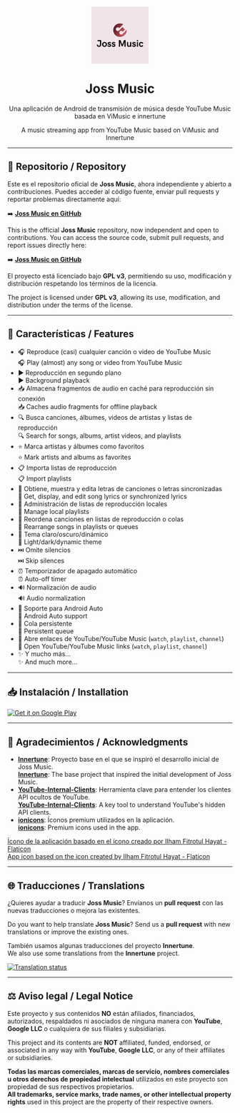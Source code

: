 <div align="center">
    <img src="./app/src/main/ic_launcher-playstore.png" width="128" height="128" style="display: block; margin: 0 auto"/>
    <h1>Joss Music</h1>
    <p>Una aplicación de Android de transmisión de música desde YouTube Music basada en ViMusic e innertune</p>
    <p>A music streaming app from YouTube Music based on ViMusic and Innertune</p>
</div>

---

## 📂 Repositorio / Repository
Este es el repositorio oficial de **Joss Music**, ahora independiente y abierto a contribuciones. Puedes acceder al código fuente, enviar pull requests y reportar problemas directamente aquí:

➡️ [**Joss Music en GitHub**](https://github.com/josprox/Joss-Music)

This is the official **Joss Music** repository, now independent and open to contributions. You can access the source code, submit pull requests, and report issues directly here:

➡️ [**Joss Music on GitHub**](https://github.com/josprox/Joss-Music)

El proyecto está licenciado bajo **GPL v3**, permitiendo su uso, modificación y distribución respetando los términos de la licencia.

The project is licensed under **GPL v3**, allowing its use, modification, and distribution under the terms of the license.

---

## 🎵 Características / Features
- 🎧 Reproduce (casi) cualquier canción o video de YouTube Music  
  🎧 Play (almost) any song or video from YouTube Music
- ▶️ Reproducción en segundo plano  
  ▶️ Background playback
- 📥 Almacena fragmentos de audio en caché para reproducción sin conexión  
  📥 Caches audio fragments for offline playback
- 🔍 Busca canciones, álbumes, videos de artistas y listas de reproducción  
  🔍 Search for songs, albums, artist videos, and playlists
- ⭐ Marca artistas y álbumes como favoritos  
  ⭐ Mark artists and albums as favorites
- 📋 Importa listas de reproducción  
  📋 Import playlists
- 🎤 Obtiene, muestra y edita letras de canciones o letras sincronizadas  
  🎤 Get, display, and edit song lyrics or synchronized lyrics
- 📁 Administración de listas de reproducción locales  
  📁 Manage local playlists
- 🔄 Reordena canciones en listas de reproducción o colas  
  🔄 Rearrange songs in playlists or queues
- 🌙 Tema claro/oscuro/dinámico  
  🌙 Light/dark/dynamic theme
- ⏭️ Omite silencios  
  ⏭️ Skip silences
- ⏰ Temporizador de apagado automático  
  ⏰ Auto-off timer
- 🔊 Normalización de audio  
  🔊 Audio normalization
- 🚗 Soporte para Android Auto  
  🚗 Android Auto support
- 🎵 Cola persistente  
  🎵 Persistent queue
- 🔗 Abre enlaces de YouTube/YouTube Music (`watch`, `playlist`, `channel`)  
  🔗 Open YouTube/YouTube Music links (`watch`, `playlist`, `channel`)
- ✨ Y mucho más...  
  ✨ And much more...

---

## 📥 Instalación / Installation

[<img src="https://upload.wikimedia.org/wikipedia/commons/7/78/Google_Play_Store_badge_EN.svg"
alt="Get it on Google Play"
height="80">](https://play.google.com/store/apps/details?id=com.josprox.jossmusic)

---

## 🤝 Agradecimientos / Acknowledgments
- [**Innertune**](https://github.com/z-huang/InnerTune): Proyecto base en el que se inspiró el desarrollo inicial de Joss Music.  
  [**Innertune**](https://github.com/z-huang/InnerTune): The base project that inspired the initial development of Joss Music.
- [**YouTube-Internal-Clients**](https://github.com/zerodytrash/YouTube-Internal-Clients): Herramienta clave para entender los clientes API ocultos de YouTube.  
  [**YouTube-Internal-Clients**](https://github.com/zerodytrash/YouTube-Internal-Clients): A key tool to understand YouTube's hidden API clients.
- [**ionicons**](https://github.com/ionic-team/ionicons): Íconos premium utilizados en la aplicación.  
  [**ionicons**](https://github.com/ionic-team/ionicons): Premium icons used in the app.

<a href="https://www.flaticon.com/authors/ilham-fitrotul-hayat" title="íconos de música">Ícono de la aplicación basado en el ícono creado por Ilham Fitrotul Hayat - Flaticon</a>  
<a href="https://www.flaticon.com/authors/ilham-fitrotul-hayat" title="music icons">App icon based on the icon created by Ilham Fitrotul Hayat - Flaticon</a>

---

## 🌐 Traducciones / Translations
¿Quieres ayudar a traducir **Joss Music**? Envíanos un **pull request** con las nuevas traducciones o mejora las existentes.

Do you want to help translate **Joss Music**? Send us a **pull request** with new translations or improve the existing ones.

También usamos algunas traducciones del proyecto **Innertune**.  
We also use some translations from the **Innertune** project.

[![Translation status](https://hosted.weblate.org/widget/innertune/multi-auto.svg)](https://hosted.weblate.org/engage/innertune/)

---

## ⚖️ Aviso legal / Legal Notice
Este proyecto y sus contenidos **NO** están afiliados, financiados, autorizados, respaldados ni asociados de ninguna manera con **YouTube**, **Google LLC** o cualquiera de sus filiales y subsidiarias.

This project and its contents are **NOT** affiliated, funded, endorsed, or associated in any way with **YouTube**, **Google LLC**, or any of their affiliates or subsidiaries.

**Todas las marcas comerciales, marcas de servicio, nombres comerciales u otros derechos de propiedad intelectual** utilizados en este proyecto son propiedad de sus respectivos propietarios.  
**All trademarks, service marks, trade names, or other intellectual property rights** used in this project are the property of their respective owners.
